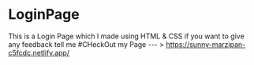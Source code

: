 # LoginPage
This is a Login Page which I made using HTML & CSS if you want to give any feedback tell me
#CHeckOut my Page --- > https://sunny-marzipan-c5fcdc.netlify.app/
